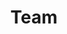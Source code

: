 ---
title: "Team"
description: "We believe that the Telos blockchain has an amazing community, strong governance, and some of the best technology available. Telos Kitchen DAO LLC governance is handled via the KITCHEN token."
draft: false
---